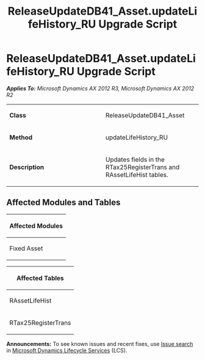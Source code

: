 ﻿---
title: ReleaseUpdateDB41_Asset.updateLifeHistory_RU Upgrade Script
TOCTitle: ReleaseUpdateDB41_Asset.updateLifeHistory_RU Upgrade Script
ms:assetid: 56637ed0-0fe5-d354-4a30-f12e254a3115
ms:mtpsurl: https://msdn.microsoft.com/en-us/library/JJ736183(v=AX.60)
ms:contentKeyID: 49708358
ms.date: 05/18/2015
mtps_version: v=AX.60
---

# ReleaseUpdateDB41\_Asset.updateLifeHistory\_RU Upgrade Script 


_**Applies To:** Microsoft Dynamics AX 2012 R3, Microsoft Dynamics AX 2012 R2_

<table>
<colgroup>
<col style="width: 50%" />
<col style="width: 50%" />
</colgroup>
<tbody>
<tr class="odd">
<td><p><strong>Class</strong></p></td>
<td><p>ReleaseUpdateDB41_Asset</p></td>
</tr>
<tr class="even">
<td><p><strong>Method</strong></p></td>
<td><p>updateLifeHistory_RU</p></td>
</tr>
<tr class="odd">
<td><p><strong>Description</strong></p></td>
<td><p>Updates fields in the RTax25RegisterTrans and RAssetLifeHist tables.</p></td>
</tr>
</tbody>
</table>


## Affected Modules and Tables

<table>
<colgroup>
<col style="width: 100%" />
</colgroup>
<thead>
<tr class="header">
<th><p>Affected Modules</p></th>
</tr>
</thead>
<tbody>
<tr class="odd">
<td><p>Fixed Asset</p></td>
</tr>
</tbody>
</table>


<table>
<colgroup>
<col style="width: 100%" />
</colgroup>
<thead>
<tr class="header">
<th><p>Affected Tables</p></th>
</tr>
</thead>
<tbody>
<tr class="odd">
<td><p>RAssetLifeHist</p></td>
</tr>
<tr class="even">
<td><p>RTax25RegisterTrans</p></td>
</tr>
</tbody>
</table>

  
**Announcements:** To see known issues and recent fixes, use [Issue search](http://go.microsoft.com/fwlink/?linkid=389258) in [Microsoft Dynamics Lifecycle Services](http://go.microsoft.com/fwlink/?linkid=306505) (LCS).

